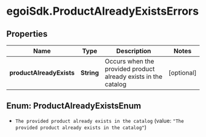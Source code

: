 # egoiSdk.ProductAlreadyExistsErrors

## Properties
Name | Type | Description | Notes
------------ | ------------- | ------------- | -------------
**productAlreadyExists** | **String** | Occurs when the provided product already exists in the catalog | [optional] 


<a name="ProductAlreadyExistsEnum"></a>
## Enum: ProductAlreadyExistsEnum


* `The provided product already exists in the catalog` (value: `"The provided product already exists in the catalog"`)




